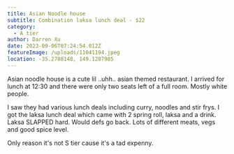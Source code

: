 ```yaml
---
title: Asian Noodle house
subtitle: Combination laksa lunch deal - $22
category:
  - A tier
author: Darren Xu
date: 2023-09-06T07:24:54.012Z
featureImage: /uploads/11041194.jpeg
location: -35.2788148, 149.1287985
---
```

Asian noodle house is a cute lil ..uhh.. asian themed restaurant. I arrived for lunch at 12:30 and there were only two seats left of a full room. Mostly white people.

I saw they had various lunch deals including curry, noodles and stir frys. I got the laksa lunch deal which came with 2 spring roll, laksa and a drink. Laksa SLAPPED hard. Would defs go back. Lots of different meats, vegs and good spice level.

Only reason it's not S tier cause it's a tad expenny.
